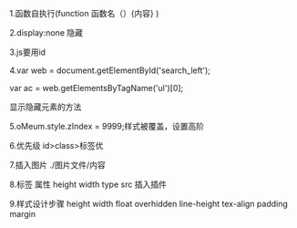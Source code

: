 1.函数自执行(function 函数名（）{内容} )

2.display:none 隐藏

3.js要用id

4.var web = document.getElementById('search_left');

   var ac = web.getElementsByTagName('ul')[0];

   显示隐藏元素的方法

5.oMeum.style.zIndex = 9999;样式被覆盖，设置高阶

6.优先级 id>class>标签优

7.插入图片 ./图片文件/内容

8.<embed>标签 属性 height width type src  插入插件

9.样式设计步骤 height width float overhidden line-height tex-align padding margin